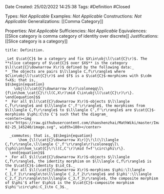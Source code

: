 <br />
<br />

Date Created: 25/02/2022 14:25:38
Tags: #Definition #Closed 

Types: _Not Applicable_
Examples: _Not Applicable_
Constructions: _Not Applicable_
Generalizations: [[Comma Category]]

Properties: _Not Applicable_
Sufficiencies: _Not Applicable_
Equivalences: [[Slice category is comma category of identity over discrete]]
Justifications: [[Slice category is a category]]

``` ad-Definition
title: Definition.

_Let $\cat{C}$ be a category and fix $X\in\obj\l(\cat{C}\r)$. The **slice category of $\cat{C}$ over $X$** is the category $\l(\cat{C}\downarrow X\r)$ defined by the following data:_
* _The objects are pairs $\l\langle C,f\r\rangle$ where $C\in\obj\l(\cat{C}\r)$ and $f$ is a $\cat{C}$-morphisms with $\cdm f=X$; that is,_
$$\begin{equation}
    \obj\l(\cat{C}\downarrow X\r)\coloneqq\l\{f\in\hom_\cat{C}\!\l(C,X\r)\mid C\in\obj\l(\cat{C}\r)\r\}.
\end{equation}$$
* _For all $\l(\cat{C}\downarrow X\r)$-objects $\l\langle C,f\r\rangle$ and $\l\langle C',f'\r\rangle$, the morphisms from $\l\langle C,f\r\rangle$ to $\l\langle C',f'\r\rangle$ are $\cat{C}$-morphisms $\phi:C\to C'$ such that the diagram_
<center><img src="https://raw.githubusercontent.com/zhaoshenzhai/MathWiki/master/Images/2022-02-25_145240/image.svg", width=180></center>

  _commutes; that is,_$$\begin{equation}
      \hom_{\l(\cat{C}\downarrow X\r)}\!\l(\l\langle C,f\r\rangle,\l\langle C',f'\r\rangle\r)\coloneqq\l\{\phi\in\hom_\cat{C}\!\l(C,C'\r)\mid f=f'\circ\phi\r\}.
  \end{equation}$$
* _For all $\l(\cat{C}\downarrow X\r)$-objects $\l\langle C,f\r\rangle$, the identity morphism on $\l\langle C,f\r\rangle$ is the $\cat{C}$-identity $\id_C$._
* _For all $\l(\cat{C}\downarrow X\r)$-morphisms $\phi:\l\langle C_1,f_1\r\rangle\to\l\langle C_2,f_2\r\rangle$ and $\phi':\l\langle C_2,f_2\r\rangle\to\l\langle C_3,f_3\r\rangle$, the composite morphism of $\phi'$ after $\phi$ is the $\cat{C}$-composite morphism $\phi'\circ\phi:C_1\to C_3$._

```
